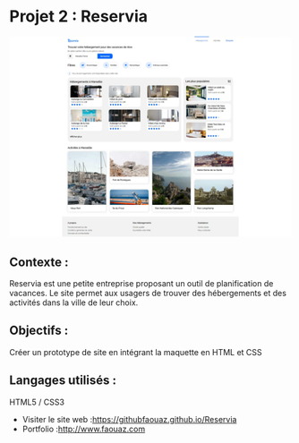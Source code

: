 # Projet 2 : Reservia

![Reservia](images/Reservia.webp?raw=true "Cover Reservia OpenClassrooms")

## Contexte :

Reservia est une petite entreprise proposant un outil de planification de vacances. Le site permet aux usagers de trouver des hébergements et des activités dans la ville de leur choix.

## Objectifs :

Créer un prototype de site en intégrant la maquette en HTML et CSS

## Langages utilisés :

HTML5 / CSS3

- Visiter le site web :https://githubfaouaz.github.io/Reservia
- Portfolio :http://www.faouaz.com
